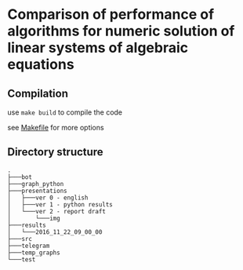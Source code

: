 # Comparison of performance of algorithms for numeric solution of linear systems of algebraic equations


## Compilation

use `make build` to compile the code

see [Makefile](Makefile) for more options


## Directory structure

    .
	├───bot
	├───graph_python
	├───presentations
	│   ├───ver 0 - english
	│   ├───ver 1 - python results
	│   └───ver 2 - report draft
	│       └───img
	├───results
	│   └───2016_11_22_09_00_00
	├───src
	├───telegram
	├───temp_graphs
	└───test
